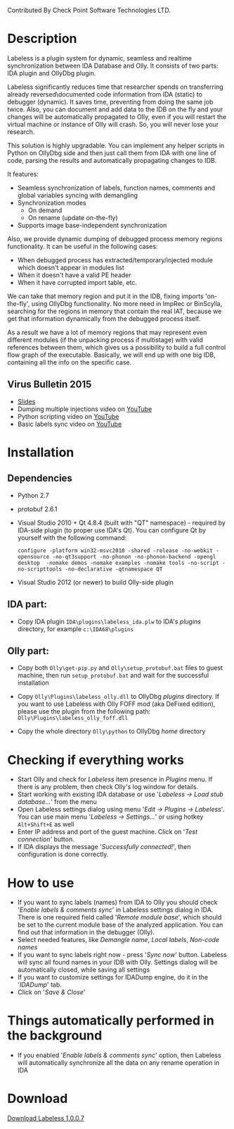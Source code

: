 Contributed By Check Point Software Technologies LTD.

Description
===========
Labeless is a plugin system for dynamic, seamless and realtime synchronization between IDA Database and Olly. It consists of two parts: IDA plugin and OllyDbg plugin.

Labeless significantly reduces time that researcher spends on transferring already reversed\documented code information from IDA (static) to debugger (dynamic). It saves time, preventing from doing the same job twice. Also, you can document and add data to the IDB on the fly and your changes will be automatically propagated to Olly, even if you will restart the virtual machine or instance of Olly will crash. So, you will never lose your research.

This solution is highly upgradable. You can implement any helper scripts in Python on OllyDbg side and then just call them from IDA with one line of code, parsing the results and automatically propagating changes to IDB.

It features:
* Seamless synchronization of labels, function names, comments and global variables syncing with demangling
* Synchronization modes
    * On demand
    * On rename (update on-the-fly)
* Supports image base-independent synchronization

Also, we provide dynamic dumping of debugged process memory regions functionality. It can be useful in the following cases:

-	When debugged process has extracted/temporary/injected module which doesn't appear in modules list
-	When it doesn't have a valid PE header
-	When it have corrupted import table, etc.

We can take that memory region and put it in the IDB, fixing imports 'on-the-fly', using OllyDbg functionality. No more need in ImpRec or BinScylla, searching for the regions in memory that contain the real IAT, because we get that information dynamically from the debugged process itself.

As a result we have a lot of memory regions that may represent even different modules (if the unpacking process if multistage) with valid references between them, which gives us a possibility to build a full control flow graph of the executable. Basically, we will end up with one big IDB, containing all the info on the specific case.

## Virus Bulletin 2015
* [Slides](https://github.com/a1ext/labeless/blob/master/vb2015_presentation/vb2015_labeless.pptx)
* Dumping multiple injections video on [YouTube](https://youtu.be/M5K5Ldaq284)
* Python scripting video on [YouTube](https://youtu.be/SkcM8Hz2dT4)
* Basic labels sync video on [YouTube](https://youtu.be/iqipmqE2Znk)


Installation
===========
## Dependencies

* Python 2.7
* protobuf 2.6.1
* Visual Studio 2010 + Qt 4.8.4 (built with "QT" namespace) - required by IDA-side plugin (to proper use IDA's Qt). You can configure Qt by yourself with the following command:

  ```configure -platform win32-msvc2010 -shared -release -no-webkit -opensource -no-qt3support -no-phonon -no-phonon-backend -opengl desktop  -nomake demos -nomake examples -nomake tools -no-script -no-scripttools -no-declarative -qtnamespace QT```

* Visual Studio 2012 (or newer) to build Olly-side plugin

## IDA part:
 * Copy IDA plugin ```IDA\plugins\labeless_ida.plw``` to IDA's _plugins_ directory, for example ```c:\IDA68\plugins```

## Olly part:
 * Copy both ```Olly\get-pip.py``` and ```Olly\setup_protobuf.bat``` files to guest machine, then run ```setup_protobuf.bat``` and wait for the successful installation
 * Copy ```Olly\Plugins\labeless_olly.dll``` to OllyDbg _plugins_ directory. If you want to use Labeless with Olly FOFF mod (aka DeFixed edition), please use the plugin from the following path: ```Olly\Plugins\labeless_olly_foff.dll```

 * Copy the whole directory ```Olly\python``` to OllyDbg _home_ directory

# Checking if everything works
 * Start Olly and check for _Labeless_ item presence in _Plugins_ menu. If there is any problem, then check Olly's log window for details.
 * Start working with existing IDA database or use '_Labeless -> Load stub database..._' from the menu
 * Open Labeless settings dialog using menu '_Edit -> Plugins -> Labeless_'. You can use main menu '_Labeless -> Settings..._' or using hotkey ```Alt+Shift+E``` as well
 * Enter IP address and port of the guest machine. Click on '_Test connection'_ button.
 * If IDA displays the message '_Successfully connected!_', then configuration is done correctly.

# How to use
 * If you want to sync labels (names) from IDA to Olly you should check '_Enable labels & comments sync_' in Labeless settings dialog in IDA. There is one required field called '_Remote module base_', which should be set to the current module base of the analyzed application. You can find out that information in the debugger (Olly).
 * Select needed features, like _Demangle name_, _Local labels_, _Non-code names_
 * If you want to sync labels right now - press '_Sync now_' button. Labeless will sync all found names in your IDB with Olly. Settings dialog will be automatically closed, while saving all settings
 * If you want to customize settings for IDADump engine, do it in the '_IDADump_' tab.
 * Click on '_Save & Close_'

# Things automatically performed in the background
 * If you enabled '_Enable labels & comments sync_' option, then Labeless will automatically synchronize all the data on any rename operation in IDA

# Download
[Download Labeless 1.0.0.7](https://github.com/a1ext/labeless/releases/download/v_1_0_0_7/Labeless.v.1.0.0.7.zip)
